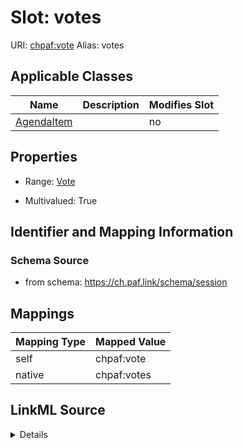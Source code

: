 

# Slot: votes 



URI: [chpaf:vote](https://ch.paf.link/vote)
Alias: votes

<!-- no inheritance hierarchy -->





## Applicable Classes

| Name | Description | Modifies Slot |
| --- | --- | --- |
| [AgendaItem](AgendaItem.md) |  |  no  |







## Properties

* Range: [Vote](Vote.md)

* Multivalued: True





## Identifier and Mapping Information







### Schema Source


* from schema: https://ch.paf.link/schema/session




## Mappings

| Mapping Type | Mapped Value |
| ---  | ---  |
| self | chpaf:vote |
| native | chpaf:votes |




## LinkML Source

<details>
```yaml
name: votes
from_schema: https://ch.paf.link/schema/session
rank: 1000
slot_uri: chpaf:vote
alias: votes
domain_of:
- AgendaItem
range: Vote
multivalued: true
inlined: true
inlined_as_list: true

```
</details>